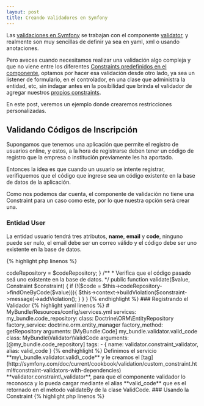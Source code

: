 ```yaml
---
layout: post
title: Creando Validadores en Symfony
---
```


Las [validaciones en Symfony](http://symfony.com/doc/current/book/validation.html) se trabajan con el componente [validator](http://symfony.com/components/Validator), y realmente son muy sencillas de definir ya sea en yaml, xml o usando anotaciones.

Pero aveces cuando necesitamos realizar una validación algo compleja y que no viene entre los diferentes [Constraints predefinidos en el componente](http://symfony.com/doc/current/reference/constraints.html), optamos por hacer esa validación desde otro lado, ya sea un listener de formulario, en el controlador, en una clase que administra la entidad, etc, sin indagar antes en la posibilidad que brinda el validador de agregar nuestros [propios constraints](http://symfony.com/doc/current/cookbook/validation/custom_constraint.html).

En este post, veremos un ejemplo donde crearemos restricciones personalizadas.


## Validando Códigos de Inscripción

Supongamos que tenemos una aplicación que permite el registro de usuarios online, y estos, a la hora de registrarse deben tener un código de registro que la empresa o institución previamente les ha aportado.

Entonces la idea es que cuando un usuario se intente registrar, verifiquemos que el código que ingrese sea un código existente en la base de datos de la aplicación.

Como nos podemos dar cuenta, el componente de validación no tiene una Constraint para un caso como este, por lo que nuestra opción será crear una.

### Entidad User

La entidad usuario tendrá tres atributos, **name**, **email** y **code**, ninguno puede ser nulo, el email debe ser un correo válido y el código debe ser uno existente en la base de datos.

{% highlight php linenos %}
<?php

namespace MyBundle\Entity;

use Symfony\Component\Validator\Constraints as Assert;

class User
{
	/**
	 * @Assert\NotBlank(message="el campo no puede estar vacío")
	 */
    protected $name;

    /**
	 * @Assert\NotBlank(message="el campo no puede estar vacío")
	 * @Assert\Email(message="el campo debe ser un correo válido")
	 */
    protected $email;

    /**
	 * @Assert\NotBlank(message="el campo no puede estar vacío")
	 */
    protected $code;

    // ...getters y setters
}

{% endhighlight %}

### Entidad Code

La entidad Code será la que nos permita obtener y buscar los códigos en la Base de Datos.

{% highlight php linenos %}
<?php

namespace MyBundle\Entity;

class Code
{
    protected $code;
}
{% endhighlight %}

### Creando el Constraint

Leyendo la documentación sobre la creación de [constraints propios](http://symfony.com/doc/current/cookbook/validation/custom_constraint.html) vemos que debemos crear basicamente dos clases, la primera es un constraint, que es el usado en la definicion de las reestricciones en los modelos, y la otra clase es la que realiza la validación.

Nuestro constraint se llamará **ValidCode**, y el validador que devolverá será un string (**valid_code**) que representa al validador definido como servicio en la aplicación:

{% highlight php linenos %}
<?php

namespace MyBundle\Validator\Constraint;

use Symfony\Component\Validator\Constraint;

/**
 * @Annotation
 * @Target({"PROPERTY"})
 */
class ValidCode extends Constraint
{
    public $message = 'El código es incorrecto';

    public function validatedBy()
    {
        return 'valid_code';
        //este string representa un servicio validador definido en el proyecto
    }

}
{% endhighlight %}

Ahora debemos crear la clase que realizará el proceso de validación:

### Creando el Validador

La clase **ValidCodeValidator** será la encargada de hacer el proceso de validación, y si al validar no se encuentra el códigó en la base de datos, se añadirá una violación al modelo:

{% highlight php linenos %}
<?php

namespace MyBundle\Validator;

use Symfony\Component\Validator\Constraint;

class ValidCodeValidator extends ConstraintValidator
{
    protected $codeRepository;

    function __construct($codeRepository)
    {
        $this->codeRepository = $codeRepository;
    }

    /**
     * Verifica que el código pasado seá uno existente en la base de datos.
     */
    public function validate($value, Constraint $constraint)
    {
        if (!($code = $this->codeRepository->findOneByCode($value))){
            $this->context->buildViolation($constraint->message)->addViolation();
        }
    }
}
{% endhighlight %}

### Registrando el Validador

{% highlight yaml linenos %}
#  MyBundle/Resources/config/services.yml
services:
    my_bundle.code_repository:
        class: Doctrine\ORM\EntityRepository
        factory_service: doctrine.orm.entity_manager
        factory_method: getRepository
        arguments: [MyBundle:Code]

    my_bundle.validator.valid_code
        class: MyBundle\Validator\ValidCode
        arguments: [@my_bundle.code_repository]
        tags:
            - { name: validator.constraint_validator, alias: valid_code }
{% endhighlight %}

Definimos el servicio **my\_bundle.validator.valid\_code** y le creamos el [tag](http://symfony.com/doc/current/cookbook/validation/custom_constraint.html#constraint-validators-with-dependencies) **validator.constraint\_validator**, para que el componente validador lo reconosca y lo pueda cargar mediante el alias **valid_code** que es el retornado en el método validateBy de la clase ValidCode.

### Usando la Constraint

{% highlight php linenos %}
<?php

namespace MyBundle\Entity;

use Symfony\Component\Validator\Constraints as Assert;
use MyBundle\Validator\Constraint\ValidCode;

class User
{
	//......

    /**
	 * @Assert\NotBlank(message="el campo no puede estar vacío")
	 *
	 * @ValidCode()
	 */
    protected $code;

    // ...getters y setters
}
{% endhighlight %}

Añadiendo la anotación **@ValidCode()** (y el use correspondiente) al validar la entidad, el validador verificará que el valor del atributo $code sea un código existente en la base de datos, en el caso en donde el código no exista, el validador nos devolverá un error para ese atributo.

#### Conclusión

Puede ser muy util crearnos nuestras validaciones, ya que permiten tener bien organizados los procesos de validación de datos, y además ayudan a la reutilización de los mismos en otros objetos y entidades.

Tambien es importante ver que no todos los validadores deben ser declarados como servicios, ya que en algunos casos la validacion no requiere de dependencias externas como doctrine u otros, por lo que el método validateBy puede devolver la instancia de la clase validadora directamente. Lo mejor es indagar sobre este importante componente en la [documentación](http://symfony.com/doc/current/cookbook/validation/custom_constraint.html).